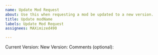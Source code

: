 ```yaml
---
name: Update Mod Request
about: Use this when requesting a mod be updated to a new version.
title: Update modName
labels: Update Mod Request
assignees: MAXimized490

---
```


Current Version: 
New Version: 
Comments (optional):

